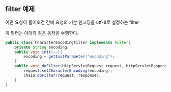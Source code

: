 ## filter 예제

어떤 요청이 들어오건 간에 요청의 기본 인코딩을 utf-8로 설정하는 filter

이 필터는 아래와 같은 동작을 수행한다.
```java
public class CharacterEncodingFilter implements Filter{
	private String encoding;
	public void init(~~){
		encoding = getInitParameter("encoding");
	}
	public void doFilter(HttpServletRequest request, HttpServletResponse response){
		request.setCharacterEncoding(encoding);
		chain.doFilter(request, response);
	}
}
```
<!--stackedit_data:
eyJoaXN0b3J5IjpbLTk1MTM5MjIxNl19
-->